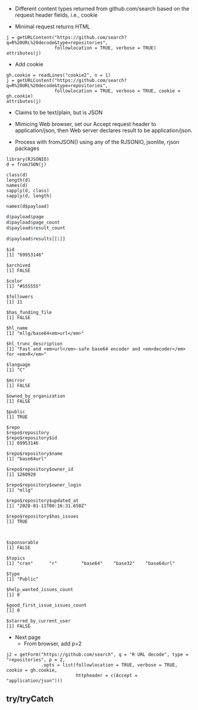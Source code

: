 
+ Different content types returned from github.com/search
   based on the request header fields, i.e., cookie

+ Minimal request returns HTML
```{r}
j = getURLContent("https://github.com/search?q=R%20URL%20decode&type=repositories",
                  followlocation = TRUE, verbose = TRUE)
attributes(j)
```				  


+ Add cookie
```
gh.cookie = readLines("cookie2", n = 1)
j = getURLContent("https://github.com/search?q=R%20URL%20decode&type=repositories",
                  followlocation = TRUE, verbose = TRUE, cookie = gh.cookie)
attributes(j)
```

  + Claims to be text/plain, but is JSON
  + Mimicing Web browser, set our Accept request header to application/json,
    then Web server declares result to be application/json.
	
+ Process with fromJSON() using any of the RJSONIO, jsonlite, rjson packages
```
library(RJSONIO)
d = fromJSON(j)

class(d)
length(d)
names(d)
sapply(d, class)
sapply(d, length)

names(d$payload)
```


```r
d$payload$page
d$payload$page_count
d$payload$result_count
```


```r
d$payload$results[[1]]
```
```
$id
[1] "69953146"

$archived
[1] FALSE

$color
[1] "#555555"

$followers
[1] 11

$has_funding_file
[1] FALSE

$hl_name
[1] "mllg/base64<em>url</em>"

$hl_trunc_description
[1] "Fast and <em>url</em>-safe base64 encoder and <em>decoder</em> for <em>R</em>"

$language
[1] "C"

$mirror
[1] FALSE

$owned_by_organization
[1] FALSE

$public
[1] TRUE

$repo
$repo$repository
$repo$repository$id
[1] 69953146

$repo$repository$name
[1] "base64url"

$repo$repository$owner_id
[1] 1260920

$repo$repository$owner_login
[1] "mllg"

$repo$repository$updated_at
[1] "2020-01-11T00:16:31.650Z"

$repo$repository$has_issues
[1] TRUE



$sponsorable
[1] FALSE

$topics
[1] "cran"      "r"         "base64"    "base32"    "base64url"

$type
[1] "Public"

$help_wanted_issues_count
[1] 0

$good_first_issue_issues_count
[1] 0

$starred_by_current_user
[1] FALSE
```


+ Next page
  + From browser, add p=2
```
j2 = getForm("https://github.com/search", q = "R URL decode", type = "repositories", p = 2,
             .opts = list(followlocation = TRUE, verbose = TRUE, cookie = gh.cookie,
			              httpheader = c(Accept = "application/json")))
```



## try/tryCatch

